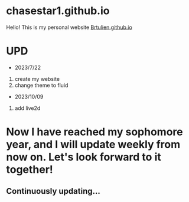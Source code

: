 # chasestar1.github.io
Hello! This is my personal website [Brtulien.github.io](https://brtulien.github.io/)

# UPD
* 2023/7/22          
1. create my website
2. change theme to fluid

* 2023/10/09

1. add live2d

# Now I have reached my sophomore year, and I will update weekly from now on. Let's look forward to it together!

## Continuously updating...
